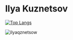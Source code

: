
<h1 align="left">Ilya Kuznetsov</h1>

[![Top Langs](https://github-readme-stats.vercel.app/api/top-langs/?username=ilyaqznetsow&layout=compact&theme=dark)](https://github.com/ilyaqznetsow)

<p align="left"> <img src="https://komarev.com/ghpvc/?username=ilyaqznetsow&label=Profile%20views&color=0e75b6&style=flat" alt="ilyaqznetsow" /> </p>
